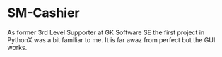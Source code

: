 # SM-Cashier
As former 3rd Level Supporter at GK Software SE the first project in PythonX was a bit familiar to me. It is far awaz from perfect but the GUI works.

